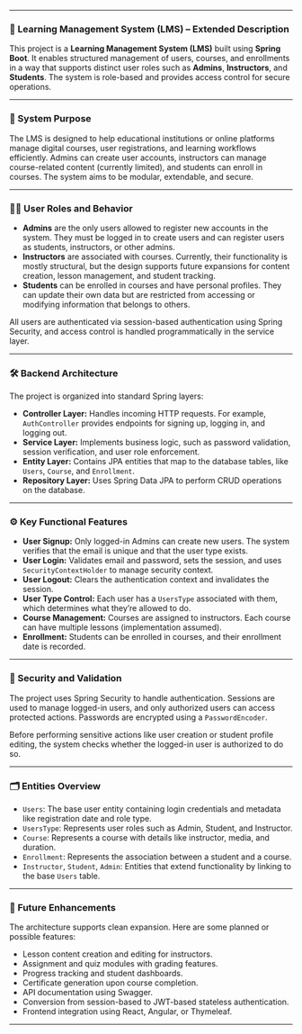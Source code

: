 
---

### 📘 Learning Management System (LMS) – Extended Description

This project is a **Learning Management System (LMS)** built using **Spring Boot**. It enables structured management of users, courses, and enrollments in a way that supports distinct user roles such as **Admins**, **Instructors**, and **Students**. The system is role-based and provides access control for secure operations.

---

### 🎯 System Purpose

The LMS is designed to help educational institutions or online platforms manage digital courses, user registrations, and learning workflows efficiently. Admins can create user accounts, instructors can manage course-related content (currently limited), and students can enroll in courses. The system aims to be modular, extendable, and secure.

---

### 🧑‍💻 User Roles and Behavior

* **Admins** are the only users allowed to register new accounts in the system. They must be logged in to create users and can register users as students, instructors, or other admins.
* **Instructors** are associated with courses. Currently, their functionality is mostly structural, but the design supports future expansions for content creation, lesson management, and student tracking.
* **Students** can be enrolled in courses and have personal profiles. They can update their own data but are restricted from accessing or modifying information that belongs to others.

All users are authenticated via session-based authentication using Spring Security, and access control is handled programmatically in the service layer.

---

### 🛠️ Backend Architecture

The project is organized into standard Spring layers:

* **Controller Layer:** Handles incoming HTTP requests. For example, `AuthController` provides endpoints for signing up, logging in, and logging out.
* **Service Layer:** Implements business logic, such as password validation, session verification, and user role enforcement.
* **Entity Layer:** Contains JPA entities that map to the database tables, like `Users`, `Course`, and `Enrollment`.
* **Repository Layer:** Uses Spring Data JPA to perform CRUD operations on the database.

---

### ⚙️ Key Functional Features

* **User Signup:** Only logged-in Admins can create new users. The system verifies that the email is unique and that the user type exists.
* **User Login:** Validates email and password, sets the session, and uses `SecurityContextHolder` to manage security context.
* **User Logout:** Clears the authentication context and invalidates the session.
* **User Type Control:** Each user has a `UsersType` associated with them, which determines what they’re allowed to do.
* **Course Management:** Courses are assigned to instructors. Each course can have multiple lessons (implementation assumed).
* **Enrollment:** Students can be enrolled in courses, and their enrollment date is recorded.

---

### 🔐 Security and Validation

The project uses Spring Security to handle authentication. Sessions are used to manage logged-in users, and only authorized users can access protected actions. Passwords are encrypted using a `PasswordEncoder`.

Before performing sensitive actions like user creation or student profile editing, the system checks whether the logged-in user is authorized to do so.

---

### 🗂️ Entities Overview

* `Users`: The base user entity containing login credentials and metadata like registration date and role type.
* `UsersType`: Represents user roles such as Admin, Student, and Instructor.
* `Course`: Represents a course with details like instructor, media, and duration.
* `Enrollment`: Represents the association between a student and a course.
* `Instructor`, `Student`, `Admin`: Entities that extend functionality by linking to the base `Users` table.

---

### 🔧 Future Enhancements

The architecture supports clean expansion. Here are some planned or possible features:

* Lesson content creation and editing for instructors.
* Assignment and quiz modules with grading features.
* Progress tracking and student dashboards.
* Certificate generation upon course completion.
* API documentation using Swagger.
* Conversion from session-based to JWT-based stateless authentication.
* Frontend integration using React, Angular, or Thymeleaf.

---

